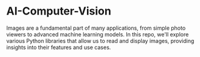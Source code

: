 # AI-Computer-Vision

Images are a fundamental part of many applications, from simple photo viewers to advanced machine learning models. In this repo, we'll explore various Python libraries that allow us to read and display images, providing insights into their features and use cases.


